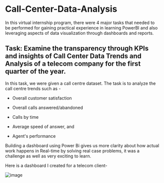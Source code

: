 # Call-Center-Data-Analysis

In this virtual internship program, there were 4 major tasks that needed to be performed for gaining practical experience in learning PowerBI and also leveraging aspects of data visualization through dashboards and reports.

## Task: Examine the transparency through KPIs and insights of Call Center Data Trends and Analysis of a telecom company for the first quarter of the year.

In this task, we were given a call centre dataset. The task is to analyze the call centre trends such as -

+ Overall customer satisfaction

+ Overall calls answered/abandoned

+ Calls by time

+ Average speed of answer, and

+ Agent's performance

Building a dashboard using Power Bi gives us more clarity about how actual work happens in Real-time by solving real case problems, it was a challenge as well as very exciting to learn.

Here is a dashboard I created for a telecom client-

![image](https://github.com/Jimmy925jimmy/Call-Center-Data-Analysis/assets/133223781/187a57f4-7006-4490-963e-24e46126cb56)
